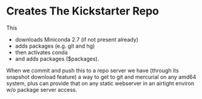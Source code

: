 # Creates The Kickstarter Repo

This
- downloads Miniconda 2.7 (if not present already)
- adds packages (e.g. git and hg)
- then activates conda
- and adds packages ($packages).

When we commit and push this to a repo server we have (through its snapshot download
feature) a way to get to git and mercurial on any amd64 system, plus can provide
that on any static webserver in an airtight environ w/o package server access.

